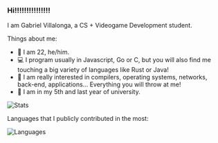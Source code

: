 ### Hi!!!!!!!!!!!!!!!

<!--
**gabivlj/gabivlj** is a ✨ _special_ ✨ repository because its `README.md` (this file) appears on your GitHub profile.

Here are some ideas to get you started:

- 🔭 I’m currently working on ...
- 🌱 I’m currently learning ...
- 👯 I’m looking to collaborate on ...
- 🤔 I’m looking for help with ...
- 💬 Ask me about ...
- 📫 How to reach me: ...
- 😄 Pronouns: ...
- ⚡ Fun fact: ...
-->

I am Gabriel Villalonga, a CS + Videogame Development student.

Things about me:
- 👋 I am 22, he/him.
- 💻 I program usually in Javascript, Go or C, but you will also find me touching a big variety of languages like Rust or Java!
- 📲 I am really interested in compilers, operating systems, networks, back-end, applications... Everything you will throw at me!
- 📐 I am in my 5th and last year of university.



![Stats](https://github-readme-stats.vercel.app/api?username=gabivlj&show_icons=true&theme=dracula)

Languages that I publicly contributed in the most:

![Languages](https://github-readme-stats.vercel.app/api/top-langs/?username=gabivlj&hide=shaderlab,hlsl,css,php,c%23&theme=dracula)
